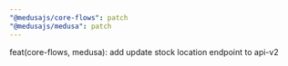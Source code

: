```yaml
---
"@medusajs/core-flows": patch
"@medusajs/medusa": patch
---
```


feat(core-flows, medusa): add update stock location endpoint to api-v2
